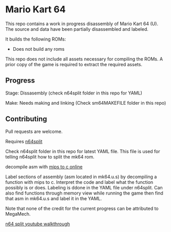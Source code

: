# Mario Kart 64

This repo contains a work in progress disassembly of Mario Kart 64 (U).
The source and data have been partially disassembled and labeled.

It builds the following ROMs:

* Does not build any roms

This repo does not include all assets necessary for compiling the ROMs.
A prior copy of the game is required to extract the required assets.

## Progress

Stage: Dissasembly (check n64split folder in this repo for YAML)

Make: Needs making and linking (Check sm64MAKEFILE folder in this repo)

## Contributing

Pull requests are welcome.

Requires [n64split](https://github.com/queueRAM/sm64tools)

Check n64split folder in this repo for latest YAML file. This file is used for telling n64split how to split the mk64 rom.

decompile asm with [mips to c online](https://simonsoftware.se/other/mips_to_c.py)

Label sections of assembly (asm located in mk64.u.s) by decompiling a function with mips to c. Interpret the code and label what the function possibly is or does. Labeling is ddone in the YAML file under n64split. Can also find functions through memory view while running the game then find that asm in mk64.u.s and label it in the YAML.

Note that none of the credit for the current progress can be attributed to MegaMech.

[n64 split youtube walkthrough](https://www.youtube.com/watch?v=KCeE4mjyCR0&feature=youtu.be)

